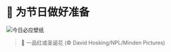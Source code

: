 # 🔖 为节日做好准备

![今日必应壁纸](https://bing.com/th?id=OHR.WildPoinsettia_ZH-CN7984548709_1920x1080.jpg&rf=LaDigue_1920x1080.jpg&pid=hp)

> 📝 一品红或圣诞花 (© David Hosking/NPL/Minden Pictures)
